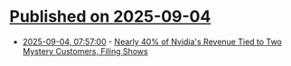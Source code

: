 # [Published on 2025-09-04](index.md)

* [2025-09-04, 07:57:00](https://soylentnews.org/article.pl?sid=25/09/03/0223245&from=rss) - [Nearly 40% of Nvidia's Revenue Tied to Two Mystery Customers, Filing Shows](https://soylentnews.org/article.pl?sid=25/09/03/0223245&from=rss)
